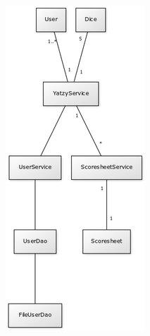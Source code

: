 ![alt text](https://raw.githubusercontent.com/johyry/otm-harjoitustyo/dev/Documentation/pictures/yatzyClassDiagram.png)
